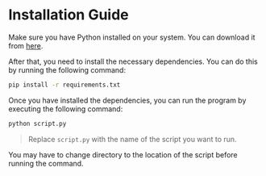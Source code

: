 # Installation Guide

Make sure you have Python installed on your system. You can download it from [here](https://www.python.org/downloads/).

After that, you need to install the necessary dependencies. You can do this by running the following command:

```bash
pip install -r requirements.txt
```

Once you have installed the dependencies, you can run the program by executing the  following command:

```bash
python script.py
```

> Replace `script.py` with the name of the script you want to run.

You may have to change directory to the location of the script before running the command.
